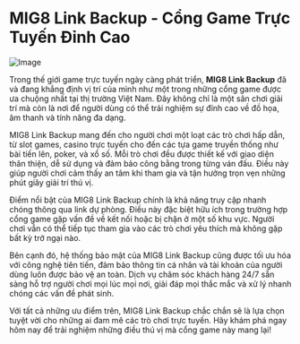# MIG8 Link Backup - Cổng Game Trực Tuyến Đỉnh Cao

![Image](https://github.com/user-attachments/assets/bd51ea9f-0666-407b-a7a7-98ead6de688c)

Trong thế giới game trực tuyến ngày càng phát triển, **MIG8 Link Backup** đã và đang khẳng định vị trí của mình như một trong những cổng game được ưa chuộng nhất tại thị trường Việt Nam. Đây không chỉ là một sân chơi giải trí mà còn là nơi để người dùng có thể trải nghiệm sự đỉnh cao về đồ họa, âm thanh và tính năng đa dạng.

MIG8 Link Backup mang đến cho người chơi một loạt các trò chơi hấp dẫn, từ slot games, casino trực tuyến cho đến các tựa game truyền thống như bài tiến lên, poker, và xổ số. Mỗi trò chơi đều được thiết kế với giao diện thân thiện, dễ sử dụng và đảm bảo công bằng trong từng ván đấu. Điều này giúp người chơi cảm thấy an tâm khi tham gia và tận hưởng trọn vẹn những phút giây giải trí thú vị.

Điểm nổi bật của MIG8 Link Backup chính là khả năng truy cập nhanh chóng thông qua link dự phòng. Điều này đặc biệt hữu ích trong trường hợp cổng game gặp vấn đề về kết nối hoặc bị chặn ở một số khu vực. Người chơi vẫn có thể tiếp tục tham gia vào các trò chơi yêu thích mà không gặp bất kỳ trở ngại nào.

Bên cạnh đó, hệ thống bảo mật của MIG8 Link Backup cũng được tối ưu hóa với công nghệ tiên tiến, đảm bảo thông tin cá nhân và tài khoản của người dùng luôn được bảo vệ an toàn. Dịch vụ chăm sóc khách hàng 24/7 sẵn sàng hỗ trợ người chơi mọi lúc mọi nơi, giải đáp mọi thắc mắc và xử lý nhanh chóng các vấn đề phát sinh.

Với tất cả những ưu điểm trên, MIG8 Link Backup chắc chắn sẽ là lựa chọn tuyệt vời cho những ai đam mê các trò chơi trực tuyến. Hãy khám phá ngay hôm nay để trải nghiệm những điều thú vị mà cổng game này mang lại!